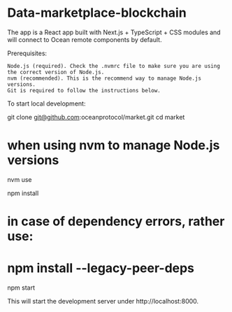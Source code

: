 # Data-marketplace-blockchain

The app is a React app built with Next.js + TypeScript + CSS modules and will connect to Ocean remote components by default.

Prerequisites:

    Node.js (required). Check the .nvmrc file to make sure you are using the correct version of Node.js.
    nvm (recommended). This is the recommend way to manage Node.js versions.
    Git is required to follow the instructions below.

To start local development:

git clone git@github.com:oceanprotocol/market.git
cd market

# when using nvm to manage Node.js versions
nvm use

npm install
# in case of dependency errors, rather use:
# npm install --legacy-peer-deps
npm start

This will start the development server under http://localhost:8000.
